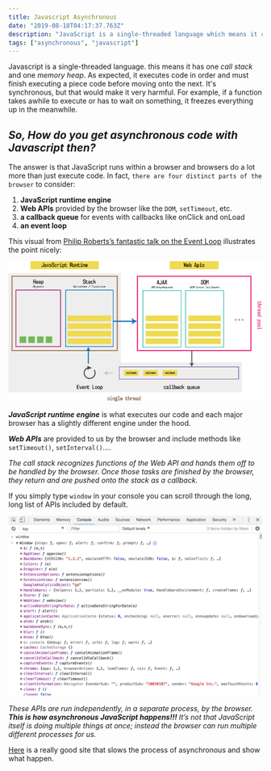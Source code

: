 ```yaml
---
title: Javascript Asynchronous
date: "2019-08-18T04:17:37.763Z"
description: "JavaScript is a single-threaded language which means it can only handle one task or piece of code at a time, but how is it asynchronous?"
tags: ["asynchronous", "javascript"]
---
```



Javascript is a single-threaded language. this means it has one *call stack* and one *memory heap*. As expected, it executes code in order and must finish executing a piece code before moving onto the next. It's synchronous, but that would make it very harmful. For example, if a function takes awhile to execute or has to wait on something, it freezes everything up in the meanwhile.

## _*So, How do you get asynchronous code with Javascript then?*_

The answer is that JavaScript runs within a browser and browsers do a lot more than just execute code. In fact, `there are four distinct parts of the browser` to consider:

1. **JavaScript runtime engine**
2. **Web APIs** provided by the browser like the `DOM`, `setTimeout`, etc.
3. **a callback queue** for events with callbacks like onClick and onLoad
4. **an event loop**

This visual from [Philip Roberts’s fantastic talk on the Event Loop](https://youtu.be/8aGhZQkoFbQ) illustrates the point nicely:

![Browsers under the hood](browsers.jpg)

**_JavaScript runtime  engine_** is what executes our code and each major browser has a slightly different engine under the hood.

**_Web APIs_** are provided to us by the browser and include methods like `setTimeout()`, `setInterval()`.... 

*The *call stack* recognizes functions of the Web API and hands them off to be handled by the browser. Once those tasks are finished by the browser, they return and are pushed onto the stack as a callback.*

If you simply type `window` in your console you can scroll through the long, long list of APIs included by default.

![Web API](window.jpg)


_These APIs are run independently, in a separate process, by the browser. **This is how asynchronous JavaScript happens!!!** It’s not that JavaScript itself is doing multiple things at once; instead *the browser can run multiple different processes* for us._

[Here](http://latentflip.com/loupe/) is a really good site that slows the process of asynchronous and show what happen. 

